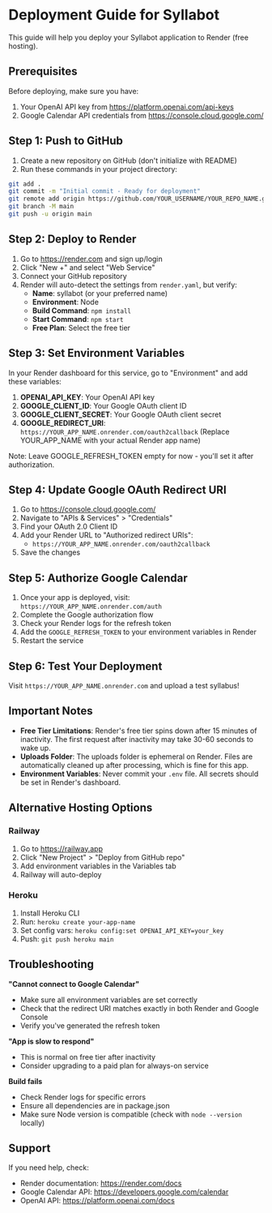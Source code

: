 # Deployment Guide for Syllabot

This guide will help you deploy your Syllabot application to Render (free hosting).

## Prerequisites

Before deploying, make sure you have:
1. Your OpenAI API key from https://platform.openai.com/api-keys
2. Google Calendar API credentials from https://console.cloud.google.com/

## Step 1: Push to GitHub

1. Create a new repository on GitHub (don't initialize with README)
2. Run these commands in your project directory:

```bash
git add .
git commit -m "Initial commit - Ready for deployment"
git remote add origin https://github.com/YOUR_USERNAME/YOUR_REPO_NAME.git
git branch -M main
git push -u origin main
```

## Step 2: Deploy to Render

1. Go to https://render.com and sign up/login
2. Click "New +" and select "Web Service"
3. Connect your GitHub repository
4. Render will auto-detect the settings from `render.yaml`, but verify:
   - **Name**: syllabot (or your preferred name)
   - **Environment**: Node
   - **Build Command**: `npm install`
   - **Start Command**: `npm start`
   - **Free Plan**: Select the free tier

## Step 3: Set Environment Variables

In your Render dashboard for this service, go to "Environment" and add these variables:

1. **OPENAI_API_KEY**: Your OpenAI API key
2. **GOOGLE_CLIENT_ID**: Your Google OAuth client ID
3. **GOOGLE_CLIENT_SECRET**: Your Google OAuth client secret
4. **GOOGLE_REDIRECT_URI**: `https://YOUR_APP_NAME.onrender.com/oauth2callback`
   (Replace YOUR_APP_NAME with your actual Render app name)

Note: Leave GOOGLE_REFRESH_TOKEN empty for now - you'll set it after authorization.

## Step 4: Update Google OAuth Redirect URI

1. Go to https://console.cloud.google.com/
2. Navigate to "APIs & Services" > "Credentials"
3. Find your OAuth 2.0 Client ID
4. Add your Render URL to "Authorized redirect URIs":
   - `https://YOUR_APP_NAME.onrender.com/oauth2callback`
5. Save the changes

## Step 5: Authorize Google Calendar

1. Once your app is deployed, visit: `https://YOUR_APP_NAME.onrender.com/auth`
2. Complete the Google authorization flow
3. Check your Render logs for the refresh token
4. Add the `GOOGLE_REFRESH_TOKEN` to your environment variables in Render
5. Restart the service

## Step 6: Test Your Deployment

Visit `https://YOUR_APP_NAME.onrender.com` and upload a test syllabus!

## Important Notes

- **Free Tier Limitations**: Render's free tier spins down after 15 minutes of inactivity. The first request after inactivity may take 30-60 seconds to wake up.
- **Uploads Folder**: The uploads folder is ephemeral on Render. Files are automatically cleaned up after processing, which is fine for this app.
- **Environment Variables**: Never commit your `.env` file. All secrets should be set in Render's dashboard.

## Alternative Hosting Options

### Railway
1. Go to https://railway.app
2. Click "New Project" > "Deploy from GitHub repo"
3. Add environment variables in the Variables tab
4. Railway will auto-deploy

### Heroku
1. Install Heroku CLI
2. Run: `heroku create your-app-name`
3. Set config vars: `heroku config:set OPENAI_API_KEY=your_key`
4. Push: `git push heroku main`

## Troubleshooting

**"Cannot connect to Google Calendar"**
- Make sure all environment variables are set correctly
- Check that the redirect URI matches exactly in both Render and Google Console
- Verify you've generated the refresh token

**"App is slow to respond"**
- This is normal on free tier after inactivity
- Consider upgrading to a paid plan for always-on service

**Build fails**
- Check Render logs for specific errors
- Ensure all dependencies are in package.json
- Make sure Node version is compatible (check with `node --version` locally)

## Support

If you need help, check:
- Render documentation: https://render.com/docs
- Google Calendar API: https://developers.google.com/calendar
- OpenAI API: https://platform.openai.com/docs
